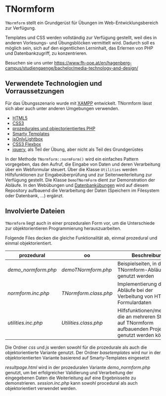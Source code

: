 # TNormform

`TNormform` stellt ein Grundgerüst für Übungen im Web-Entwicklungsbereich zur Verfügung.

Templates und CSS werden vollständig zur Verfügung gestellt, weil dies in anderen Vorlesungs- und Übungsblöcken
vermittelt wird. Dadurch soll es möglich sein, sich auf den eigentlichen Lerninhalt, das Erlernen von PHP und Datenbankzugriff,
zu konzentrieren.

Besuchen sie uns unter https://www.fh-ooe.at/en/hagenberg-campus/studiengaenge/bachelor/media-technology-and-design/

## Verwendete Technologien und Vorraussetzungen

Für das Übungsszenario wurde mit [XAMPP](https://www.apachefriends.org/de/index.html) entwickelt. TNormform lässt sich aber auch unter anderen Umgebungen verwenden.

* [HTML5](https://www.w3.org/TR/html5/)
* [CSS3](https://www.w3.org/Style/CSS/specs)
* [prozedurales und objectorientiertes PHP](http://php.net/)
* [Smarty Templates](http://www.smarty.net/)
* [jsOnlyLightbox](https://github.com/felixhagspiel/jsOnlyLightbox)
* [CSS3 Flexbox](https://www.w3.org/TR/css-flexbox-1/)
* [jquery](https://jquery.com/), als Teil der Übung, aber nicht als Teil des Grundgerüstes 

In der Methode `TNormform::normForm()` wird ein einfaches Pattern vorgegeben, das den Aufruf, die Eingabe von Daten und deren Verarbeitung über ein Webformular steuert.
Über die Klasse `Utilities` werden Hilfsfunktionen zur Eingabeüberprüfung und zur Seitenweiterleitung zur Verfügung gestellt.
Die Klasse `DemoTNormForm` dient zur Demonstration der Abläufe. 
In den Webübungen und [Datenbankübungen](https://github.com/Digital-Media/MH_DBA-DAB_OnlineShop) wird auf diesem Repository aufbauend die Verarbeitung der Daten (Speichern im Filesystem oder Datenbank, ...) ergänzt.

## Involvierte Dateien

`TNormform` liegt auch in einer prozeduralen Form vor, um die Unterschiede zur objektorientieren Programmierung herauszuarbeiten.

Folgende Files decken die gleiche Funktionalität ab, einmal prozedural und einmal objektorientiert.

| prozedural          | oo                    | Beschreibung
|---------------------|-----------------------|--------------------
| *demo_normform.php* | *demoTNormform.php*   | Beispielseiten, in der die TNormform-Abläufe genutzt werden |
| *normform.inc.php*  | *TNormform.class.php* | Implementierung der Abläufe bei der Verbeitung von HTML-Formulardaten |
| *utilities.inc.php* | *Utilities.class.php* | Hilfsfunktionen/methoden, die an mehreren Stellen in auf TNormform aufbauenden Projekten genutzt werden können |

Die Ordner *css* und *js* werden sowohl für die prozedurale als auch die objektorientierte Variante genutzt.
Der Ordner *basetemplates* wird nur in der objektorientierten Variante basierend auf Smarty-Templates eingesetzt

*resultpage.html* wird in der prozeduralen Variante *demo_normform.php* genutzt, um bei erfolgreicher Validierung und Verarbeitung der eingegebenen Daten die Weiterleitung auf eine Ergebnisseite zu demonstrieren.
*session.inc.php* kann sowohl procedural als auch objektorientiert verwendet werden.
